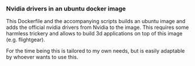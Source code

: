### Nvidia drivers in an ubuntu docker image

This Dockerfile and the accompanying scripts builds an ubuntu image
and adds the official nvidia drivers from Nvidia to the image. This
requires some harmless trickery and allows to build 3d applications on
top of this image (e.g. flightgear).

For the time being this is tailored to my own needs, but is easily
adaptable by whoever wants to use this. 

